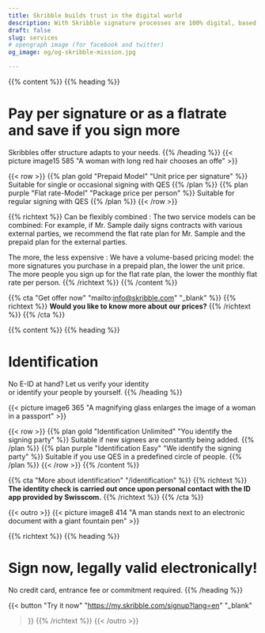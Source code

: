 ```yaml
---
title: Skribble builds trust in the digital world
description: With Skribble signature processes are 100% digital, based on the qualified electronic signature “QES” - the e-signature, which is equivalent to your hand-written signature according to Swiss and EU law.
draft: false
slug: services
# opengraph image (for facebook and twitter)
og_image: og/og-skribble-mission.jpg

---
```


{{% content %}}
{{% heading %}}
# Pay per signature or as a flatrate <br class="hide-for-mobile">and save if you sign more
Skribbles offer structure adapts to your needs.
{{% /heading %}}
{{< picture image15 585 "A woman with long red hair chooses an offe" >}}

{{< row >}}
{{% plan gold "Prepaid Model" "Unit price per signature" %}}
Suitable for single or occasional signing with QES
{{% /plan %}}
{{% plan purple "Flat rate-Model" "Package price per person" %}}
Suitable for regular signing with QES
{{% /plan %}}
{{< /row >}}

{{% richtext %}}
Can be flexibly combined
: The two service models can be combined: For example, if Mr. Sample daily signs contracts with various external parties, we recommend the flat rate plan for Mr. Sample and the prepaid plan for the external parties.

The more, the less expensive
: We have a volume-based pricing model: the more signatures you purchase in a prepaid plan, the lower the unit price. The more people you sign up for the flat rate plan, the lower the monthly flat rate per person.
{{% /richtext %}}
{{% /content %}}

{{% cta
  "Get offer now"
  "mailto:info@skribble.com"
  "_blank"
%}}
{{% richtext %}}
**Would you like to know more about our prices?**
{{% /richtext %}}
{{% /cta %}}


{{% content %}}
{{% heading %}}
# Identification
No E-ID at hand? Let us verify your identity <br class="hide-for-mobile">or identify your people by yourself.
{{% /heading %}}

{{< picture image6 365 "A magnifying glass enlarges the image of a woman in a passport" >}}

{{< row >}}
{{% plan gold "Identification Unlimited" "You identify the signing party" %}}
Suitable if new signees are constantly being added.
{{% /plan %}}
{{% plan purple "Identification Easy" "We identify the signing party" %}}
Suitable if you use QES in a predefined circle of people.
{{% /plan %}}
{{< /row >}}
{{% /content %}}

{{% cta
  "More about identification"
  "/identification"
%}}
{{% richtext %}}
**The identity check is carried out once upon personal contact with the ID app provided by Swisscom.**
{{% /richtext %}}
{{% /cta %}}

[//]: # (--------------------------------------------------------------------------------------------------------------)

{{< outro >}}
{{< picture image8 414 "A man stands next to an electronic document with a giant fountain pen" >}}

{{% richtext %}}
{{% heading %}}
# Sign now, legally valid electronically!
No credit card, entrance fee or commitment required.
{{% /heading %}}

{{< button
  "Try it now"
  "https://my.skribble.com/signup?lang=en"
  "_blank"
>}}
{{% /richtext %}}
{{< /outro >}}
